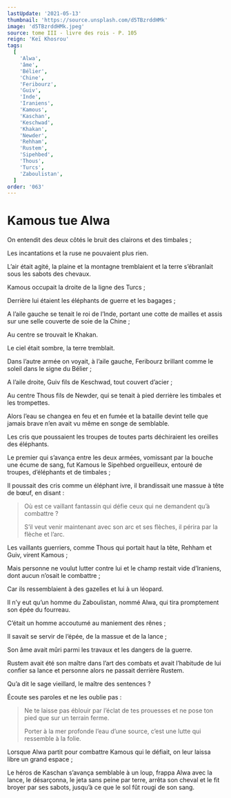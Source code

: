 ```yaml
---
lastUpdate: '2021-05-13'
thumbnail: 'https://source.unsplash.com/d5TBzrddHMk'
image: 'd5TBzrddHMk.jpeg'
source: tome III - livre des rois - P. 105
reign: 'Keï Khosrou'
tags:
  [
    'Alwa',
    'âme',
    'Bélier',
    'Chine',
    'Feribourz',
    'Guiv',
    'Inde',
    'Iraniens',
    'Kamous',
    'Kaschan',
    'Keschwad',
    'Khakan',
    'Newder',
    'Rehham',
    'Rustem',
    'Sipehbed',
    'Thous',
    'Turcs',
    'Zaboulistan',
  ]
order: '063'
---
```


# Kamous tue Alwa

On entendit des deux côtés le bruit des clairons et des timbales ;

Les incantations et la ruse ne pouvaient plus rien.

L’air était agité, la plaine et la montagne tremblaient et la terre s’ébranlait sous les sabots des chevaux.

Kamous occupait la droite de la ligne des Turcs ;

Derrière lui étaient les éléphants de guerre et les bagages ;

A l’aile gauche se tenait le roi de l’Inde, portant une cotte de mailles et assis sur une selle couverte de soie de la Chine ;

Au centre se trouvait le Khakan.

Le ciel était sombre, la terre tremblait.

Dans l’autre armée on voyait, à l’aile gauche, Feribourz brillant comme le soleil dans le signe du Bélier ;

A l’aile droite, Guiv fils de Keschwad, tout couvert d’acier ;

Au centre Thous fils de Newder, qui se tenait à pied derrière les timbales et les trompettes.

Alors l’eau se changea en feu et en fumée et la bataille devint telle que jamais brave n’en avait vu même en songe de semblable.

Les cris que poussaient les troupes de toutes parts déchiraient les oreilles des éléphants.

Le premier qui s’avança entre les deux armées, vomissant par la bouche une écume de sang, fut Kamous le Sipehbed orgueilleux, entouré de troupes, d’éléphants et de timbales ;

Il poussait des cris comme un éléphant ivre, il brandissait une massue à tête de bœuf, en disant :

> Où est ce vaillant fantassin qui défie ceux qui ne demandent qu’à combattre ?
>
> S’il veut venir maintenant avec son arc et ses flèches, il périra par la flèche et l’arc.

Les vaillants guerriers, comme Thous qui portait haut la tête, Rehham et Guiv, virent Kamous ;

Mais personne ne voulut lutter contre lui et le champ restait vide d’Iraniens, dont aucun n’osait le combattre ;

Car ils ressemblaient à des gazelles et lui à un léopard.

Il n’y eut qu’un homme du Zaboulistan, nommé Alwa, qui tira promptement son épée du fourreau.

C’était un homme accoutumé au maniement des rênes ;

Il savait se servir de l’épée, de la massue et de la lance ;

Son âme avait mûri parmi les travaux et les dangers de la guerre.

Rustem avait été son maître dans l’art des combats et avait l’habitude de lui confier sa lance et personne alors ne passait derrière Rustem.

Qu’a dit le sage vieillard, le maître des sentences ?

Écoute ses paroles et ne les oublie pas :

> Ne te laisse pas éblouir par l’éclat de tes prouesses et ne pose ton pied que sur un terrain ferme.
>
> Porter à la mer profonde l’eau d’une source, c’est une lutte qui ressemble à la folie.

Lorsque Alwa partit pour combattre Kamous qui le défiait, on leur laissa libre un grand espace ;

Le héros de Kaschan s’avança semblable à un loup, frappa Alwa avec la lance, le désarçonna, le jeta sans peine par terre, arrêta son cheval et le fit broyer par ses sabots, jusqu’à ce que le sol fût rougi de son sang.
